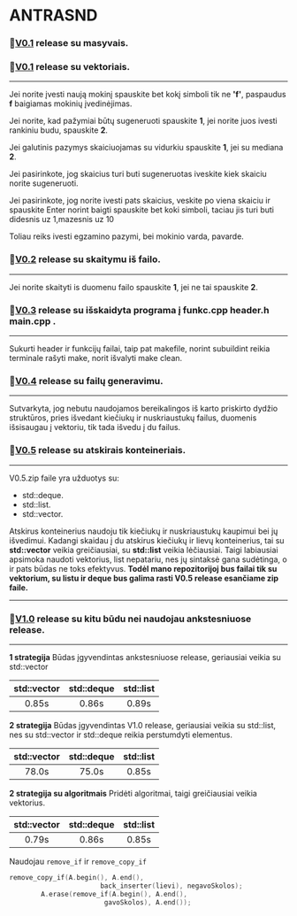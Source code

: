 # ANTRASND

### :rocket:[V0.1](https://github.com/odiraitis/ANTRASND/releases/tag/v0.1)  release su masyvais.

### :rocket:[V0.1](https://github.com/odiraitis/ANTRASND/releases/tag/v0.1.2)  release su vektoriais.
-------------------------------------------------------------------------------

Jei norite įvesti naują mokinį spauskite bet kokį simboli tik ne **'f'**, paspaudus **f** baigiamas mokinių įvedinėjimas.

Jei norite, kad pažymiai būtų sugeneruoti spauskite **1**, jei norite juos ivesti rankiniu budu, spauskite **2**.

Jei galutinis pazymys skaiciuojamas su vidurkiu spauskite **1**, jei su mediana **2**.

Jei pasirinkote, jog skaicius turi buti sugeneruotas iveskite kiek skaiciu norite sugeneruoti.

Jei pasirinkote, jog norite ivesti pats skaicius, veskite po viena skaiciu ir spauskite Enter norint baigti spauskite bet koki simboli, taciau jis turi buti didesnis uz 1,mazesnis uz 10

Toliau reiks ivesti egzamino pazymi, bei mokinio varda, pavarde.

### :rocket:[V0.2](https://github.com/odiraitis/ANTRASND/releases/tag/v0.2.3) release su skaitymu iš failo.
-------------------------------------------------------------------------------

Jei norite skaityti is duomenu failo spauskite **1**, jei ne tai spauskite **2**.

### :rocket:[V0.3](https://github.com/odiraitis/ANTRASND/releases/tag/v0.3) release su išskaidyta programa į funkc.cpp header.h main.cpp .
-------------------------------------------------------------------------------

Sukurti header ir funkcijų failai, taip pat makefile, norint subuildint reikia terminale rašyti make, norit išvalyti make clean.

### :rocket:[V0.4](https://github.com/odiraitis/ANTRASND/releases/tag/v0.4.1) release su failų generavimu.
-------------------------------------------------------------------------------

Sutvarkyta, jog nebutu naudojamos bereikalingos iš karto priskirto dydžio struktūros, pries išvedant kiečiukų ir nuskriaustukų failus, duomenis išsisaugau į vektoriu, tik tada išvedu į du failus.

### :rocket:[V0.5](https://github.com/odiraitis/ANTRASND/releases/tag/v0.5) release su atskirais konteineriais.
-------------------------------------------------------------------------------

V0.5.zip faile yra užduotys su:  
- std::deque.  
- std::list.   
- std::vector.   

Atskirus konteinerius naudoju tik kiečiukų ir nuskriaustukų kaupimui bei jų išvedimui.
Kadangi skaidau į du atskirus kiečiukų ir lievų konteinerius, tai su **std::vector** veikia greičiausiai, su **std::list** veikia lėčiausiai. Taigi labiausiai apsimoka naudoti vektorius, list nepatariu, nes jų sintaksė gana sudėtinga, o ir pats būdas ne toks efektyvus. **Todėl mano repozitorijoj bus failai tik su vektorium, su listu ir deque bus galima rasti V0.5 release esančiame zip faile.**

-------------------------------------------------------------------------------
### :rocket:[V1.0](https://github.com/odiraitis/ANTRASND/releases/tag/v1.0) release su kitu būdu nei naudojau ankstesniuose release.
-------------------------------------------------------------------------------

**1 strategija** Būdas įgyvendintas ankstesniuose release, geriausiai veikia su std::vector

| std::vector | std::deque | std::list |
|:---:|:---:|:---:|
| 0.85s | 0.86s | 0.89s |

**2 strategija** Būdas įgyvendintas V1.0 release, geriausiai veikia su std::list, nes su std::vector ir std::deque reikia perstumdyti elementus.

| std::vector | std::deque | std::list |
|:---:|:---:|:---:|
| 78.0s | 75.0s | 0.85s |

 **2 strategija su algoritmais** Pridėti algoritmai, taigi greičiausiai veikia vektorius.

| std::vector | std::deque | std::list |
|:---:|:---:|:---:|
| 0.79s | 0.86s | 0.85s |

Naudojau `remove_if` ir `remove_copy_if`
```c++
remove_copy_if(A.begin(), A.end(),
                       back_inserter(lievi), negavoSkolos);
        A.erase(remove_if(A.begin(), A.end(),
                        gavoSkolos), A.end());
```


